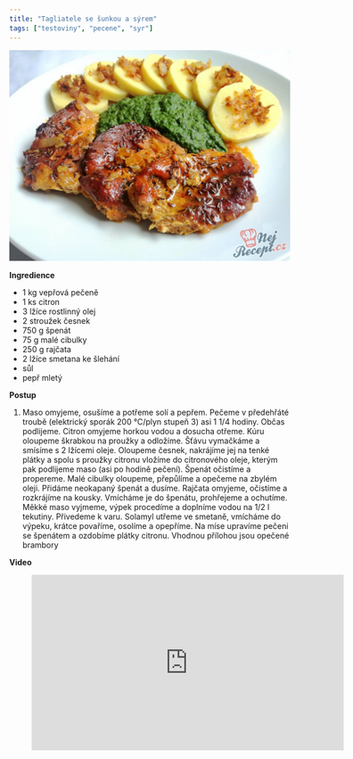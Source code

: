 ```yaml
---
title: "Tagliatele se šunkou a sýrem"
tags: ["testoviny", "pecene", "syr"]
---
```


![Vepřová pečeně](./images/veprovaPecene.jpg)

**Ingredience**

- 1 kg vepřová pečeně
- 1 ks citron
- 3 lžíce rostlinný olej
- 2 stroužek česnek
- 750 g špenát
- 75 g malé cibulky
- 250 g rajčata
- 2 lžíce smetana ke šlehání
- sůl
- pepř mletý

**Postup**

1. Maso omyjeme, osušíme a potřeme solí a pepřem. Pečeme v předehřáté troubě (elektrický sporák 200 °C/plyn stupeň 3) asi 1 1/4 hodiny. Občas podlijeme. Citron omyjeme horkou vodou a dosucha otřeme. Kúru oloupeme škrabkou na proužky a odložíme. Šťávu vymačkáme a smísíme s 2 lžícemi oleje. Oloupeme česnek, nakrájíme jej na tenké plátky a spolu s proužky citronu vložíme do citronového oleje, kterým pak podlijeme maso (asi po hodině pečení). Špenát očistíme a propereme. Malé cibulky oloupeme, přepůlíme a opečeme na zbylém oleji. Přidáme neokapaný špenát a dusíme. Rajčata omyjeme, očistíme a rozkrájíme na kousky. Vmícháme je do špenátu, prohřejeme a ochutíme. Měkké maso vyjmeme, výpek procedíme a doplníme vodou na 1/2 l tekutiny. Přivedeme k varu. Solamyl utřeme ve smetaně, vmícháme do výpeku, krátce povaříme, osolíme a opepříme. Na míse upravíme pečeni se špenátem a ozdobíme plátky citronu. Vhodnou přílohou jsou opečené brambory

**Video**

<figure class="video_container">
 <iframe width="560" height="315" src="https://www.youtube.com/embed/Zi3a3h5763g" frameborder="0" allow="accelerometer; autoplay; encrypted-media; gyroscope; picture-in-picture" allowfullscreen></iframe>
</figure>
